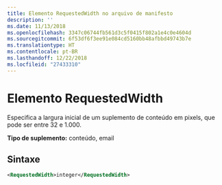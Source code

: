```yaml
---
title: Elemento RequestedWidth no arquivo de manifesto
description: ''
ms.date: 11/13/2018
ms.openlocfilehash: 3347c06744fb561d3c5f0415f802a1e4c0e4604d
ms.sourcegitcommit: 6f53df6f3ee91e084cd5160bb48afbbd49743b7e
ms.translationtype: HT
ms.contentlocale: pt-BR
ms.lasthandoff: 12/22/2018
ms.locfileid: "27433310"
---
```

# <a name="requestedwidth-element"></a>Elemento RequestedWidth

Especifica a largura inicial de um suplemento de conteúdo em pixels, que pode ser entre 32 e 1.000.

**Tipo de suplemento:** conteúdo, email

## <a name="syntax"></a>Sintaxe

```XML
<RequestedWidth>integer</RequestedWidth>
```

